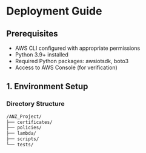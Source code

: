# Deployment Guide

## Prerequisites
- AWS CLI configured with appropriate permissions
- Python 3.9+ installed
- Required Python packages: awsiotsdk, boto3
- Access to AWS Console (for verification)

## 1. Environment Setup

### Directory Structure
```bash
/ANZ_Project/
├── certificates/
├── policies/
├── lambda/
├── scripts/
└── tests/

